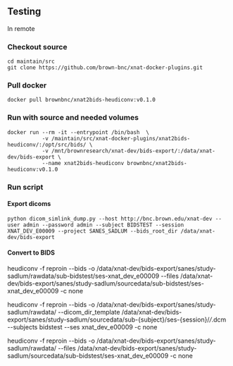 ## Testing

In remote

### Checkout source
```
cd maintain/src
git clone https://github.com/brown-bnc/xnat-docker-plugins.git
```

### Pull docker 

```
docker pull brownbnc/xnat2bids-heudiconv:v0.1.0
```

### Run with source and needed volumes


```
docker run --rm -it --entrypoint /bin/bash  \
           -v /maintain/src/xnat-docker-plugins/xnat2bids-heudiconv/:/opt/src/bids/ \
           -v /mnt/brownresearch/xnat-dev/bids-export/:/data/xnat-dev/bids-export \
           --name xnat2bids-heudiconv brownbnc/xnat2bids-heudiconv:v0.1.0 

```


### Run script

#### Export dicoms
```
python dicom_simlink_dump.py --host http://bnc.brown.edu/xnat-dev --user admin --password admin --subject BIDSTEST --session XNAT_DEV_E00009 --project SANES_SADLUM --bids_root_dir /data/xnat-dev/bids-export
```
#### Convert to BIDS
heudiconv -f reproin --bids -o /data/xnat-dev/bids-export/sanes/study-sadlum/rawdata/sub-bidstest/ses-xnat_dev_e00009 --files /data/xnat-dev/bids-export/sanes/study-sadlum/sourcedata/sub-bidstest/ses-xnat_dev_e00009 -c none

<!-- http://bnc.brown.edu/xnat-dev/app/action/DisplayItemAction/search_element/xnat%3AmrSessionData/search_field/xnat%3AmrSessionData.ID/search_value/XNAT_DEV_E00009/popup/false/project/SANES_SADLUM -->


heudiconv -f reproin --bids -o /data/xnat-dev/bids-export/sanes/study-sadlum/rawdata/ --dicom_dir_template /data/xnat-dev/bids-export/sanes/study-sadlum/sourcedata/sub-{subject}/ses-{session}/*/*.dcm --subjects bidstest --ses xnat_dev_e00009  -c none

heudiconv -f reproin --bids -o /data/xnat-dev/bids-export/sanes/study-sadlum/rawdata/ --files /data/xnat-dev/bids-export/sanes/study-sadlum/sourcedata/sub-bidstest/ses-xnat_dev_e00009 -c none